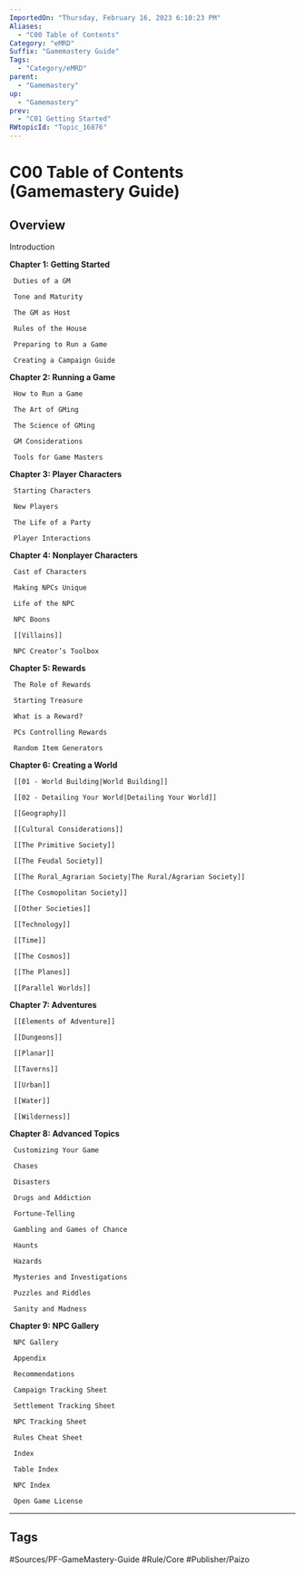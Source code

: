 ```yaml
---
ImportedOn: "Thursday, February 16, 2023 6:10:23 PM"
Aliases:
  - "C00 Table of Contents"
Category: "eMRD"
Suffix: "Gamemastery Guide"
Tags:
  - "Category/eMRD"
parent:
  - "Gamemastery"
up:
  - "Gamemastery"
prev:
  - "C01 Getting Started"
RWtopicId: "Topic_16876"
---
```

# C00 Table of Contents (Gamemastery Guide)
## Overview
Introduction

**Chapter 1: Getting Started**

     Duties of a GM

     Tone and Maturity

     The GM as Host

     Rules of the House

     Preparing to Run a Game

     Creating a Campaign Guide

**Chapter 2: Running a Game**

     How to Run a Game

     The Art of GMing

     The Science of GMing

     GM Considerations

     Tools for Game Masters

**Chapter 3: Player Characters**

     Starting Characters

     New Players

     The Life of a Party

     Player Interactions

**Chapter 4: Nonplayer Characters**

     Cast of Characters

     Making NPCs Unique

     Life of the NPC

     NPC Boons

     [[Villains]]

     NPC Creator’s Toolbox

**Chapter 5: Rewards**

     The Role of Rewards

     Starting Treasure

     What is a Reward?

     PCs Controlling Rewards

     Random Item Generators

**Chapter 6: Creating a World**

     [[01 - World Building|World Building]]

     [[02 - Detailing Your World|Detailing Your World]]

     [[Geography]]

     [[Cultural Considerations]]

     [[The Primitive Society]]

     [[The Feudal Society]]

     [[The Rural_Agrarian Society|The Rural/Agrarian Society]]

     [[The Cosmopolitan Society]]

     [[Other Societies]]

     [[Technology]]

     [[Time]]

     [[The Cosmos]]

     [[The Planes]]

     [[Parallel Worlds]]

**Chapter 7: Adventures**

     [[Elements of Adventure]]

     [[Dungeons]]

     [[Planar]]

     [[Taverns]]

     [[Urban]]

     [[Water]]

     [[Wilderness]]

**Chapter 8: Advanced Topics**

     Customizing Your Game

     Chases

     Disasters

     Drugs and Addiction

     Fortune-Telling

     Gambling and Games of Chance

     Haunts

     Hazards

     Mysteries and Investigations

     Puzzles and Riddles

     Sanity and Madness

**Chapter 9: NPC Gallery**

     NPC Gallery

     Appendix 

     Recommendations

     Campaign Tracking Sheet

     Settlement Tracking Sheet

     NPC Tracking Sheet

     Rules Cheat Sheet

     Index

     Table Index

     NPC Index

     Open Game License


---
## Tags
#Sources/PF-GameMastery-Guide #Rule/Core #Publisher/Paizo

